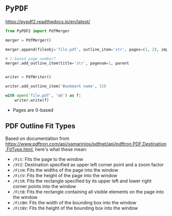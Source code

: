 # `PyPDF`

<https://pypdf2.readthedocs.io/en/latest/>

```python
from PyPDF2 import PdfMerger

merger = PdfMerger()

merger.append(fileobj='file.pdf', outline_item='str', pages=(1, 2), import_outline=True)

# 1-based page number?
merger.add_outline_item(title='str', pagenum=1, parent


writer = PdfWriter()

writer.add_outline_item('Bookmark name', 32)

with open('file.pdf', 'wb') as f:
    writer.write(f)
```

 - Pages are 0-based

## PDF Outline Fit Types

Based on documentation from <https://www.pdftron.com/api/xamarinios/pdfnet/api/pdftron.PDF.Destination.FitType.html>, here's what these mean:

 - `/Fit`: Fits the page to the window
 - `/XYZ`: Destination specified as upper left corner point and a zoom factor
 - `/FitH`: Fits the widths of the page into the window
 - `/FitV`: Fits the height of the page into the window
 - `/FitR`: Fits the rectangle specified by its upper left and lower right corner points into the window
 - `/FitB`: Fits the rectangle containing all visible elements on the page into the window
 - `/FitBH`: Fits the width of the bounding box into the window
 - `/FitBV`: Fits the height of the bounding box into the window

